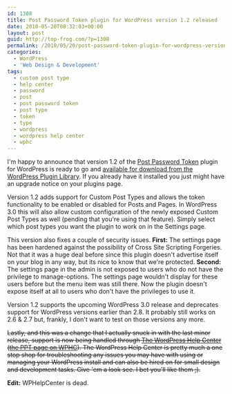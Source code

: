 ```yaml
---
id: 1308
title: Post Password Token plugin for WordPress version 1.2 released
date: 2010-05-20T08:32:03+00:00
layout: post
guid: http://top-frog.com/?p=1308
permalink: /2010/05/20/post-password-token-plugin-for-wordpress-version-1-2-released/
categories:
  - WordPress
  - 'Web Design & Development'
tags:
  - custom post type
  - help center
  - password
  - post
  - post password token
  - post type
  - token
  - type
  - wordpress
  - wordpress help center
  - wphc
---
```

I'm happy to announce that version 1.2 of the [Post Password Token](/projects/post-password-token/) plugin for WordPress is ready to go and [available for download from the WordPress Plugin Library](http://wordpress.org/extend/plugins/post-password-plugin/). If you already have it installed you just might have an upgrade notice on your plugins page.

Version 1.2 adds support for Custom Post Types and allows the token functionality to be enabled or disabled for Posts and Pages. In WordPress 3.0 this will also allow custom configuration of the newly exposed Custom Post Types as well (pending that you're using that feature). Simply select which post types you want the plugin to work on in the Settings page.

This version also fixes a couple of security issues. **First:** The settings page has been hardened against the possibility of Cross Site Scripting Forgeries. Not that it was a huge deal before since this plugin doesn't advertise itself on your blog in any way, but its nice to know that we're protected. **Second:** The settings page in the admin is not exposed to users who do not have the privilege to manage-options. The settings page wouldn't display for these users before but the menu item was still there. Now the plugin doesn't expose itself at all to users who don't have the privileges to use it.

Version 1.2 supports the upcoming WordPress 3.0 release and deprecates support for WordPress versions earlier than 2.8. It probably still works on 2.6 & 2.7 but, frankly, I don't want to test on those versions any more.

<p style="text-decoration: line-through">
  Lastly, and this was a change that I actually snuck in with the last minor release, support is now being handled through <a href="http://wphelpcenter.com">The WordPress Help Center</a> (<a href="http://wphelpcenter.com/plugins/post-password-token/">the PPT page on WPHC</a>). The WordPress Help Center is pretty much a one stop shop for troubleshooting any issues you may have with using or managing your WordPress install and can also be hired on for small design and development tasks. Give 'em a look see. I bet you'll like them ;).
</p>

**Edit:** WPHelpCenter is dead.